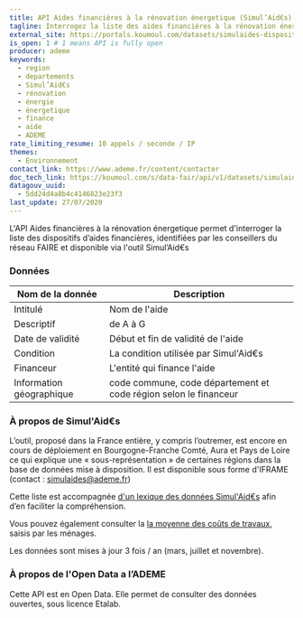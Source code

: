 ```yaml
---
title: API Aides financières à la rénovation énergetique (Simul’Aid€s)
tagline: Interrogez la liste des aides financières à la rénovation énergétique des bâtiments
external_site: https://portals.koumoul.com/datasets/simulaides-dispositifs-2019-10?portalId=Zjis3jaRI
is_open: 1 # 1 means API is fully open
producer: ademe
keywords:
  - region
  - departements
  - Simul’Aid€s
  - rénovation
  - énergie
  - énergetique
  - finance
  - aide
  - ADEME
rate_limiting_resume: 10 appels / seconde / IP
themes:
  - Environnement
contact_link: https://www.ademe.fr/content/contacter
doc_tech_link: https://koumoul.com/s/data-fair/api/v1/datasets/simulaides-dispositifs-2019-10/api-docs.json
datagouv_uuid:
  - 5dd24d4a8b4c4146823e23f3
last_update: 27/07/2020
---
```


L'API Aides financières à la rénovation énergetique permet d'interroger la liste des dispositifs d’aides financières, identifiées par les conseillers du réseau FAIRE et disponible via l'outil <External href="https://www.faire.gouv.fr/aides-de-financement/simulaides">Simul’Aid€s</External>

### Données

| Nom de la donnée         | Description                                                      |
| ------------------------ | ---------------------------------------------------------------- |
| Intitulé                 | Nom de l'aide                                                    |
| Descriptif               | de A à G                                                         |
| Date de validité         | Début et fin de validité de l'aide                               |
| Condition                | La condition utilisée par Simul'Aid€s                            |
| Financeur                | L'entité qui finance l'aide                                      |
| Information géographique | code commune, code département et code région selon le financeur |

### À propos de Simul'Aid€s

L’outil, proposé dans la France entière, y compris l’outremer, est encore en cours de déploiement en Bourgogne-Franche Comté, Aura et Pays de Loire ce qui explique une « sous-représentation » de certaines régions dans la base de données mise à disposition. Il est disponible sous forme d'IFRAME (contact : <a href='mailto:simulaides@ademe.fr'>simulaides@ademe.fr</a>)

Cette liste est accompagnée [d'un lexique des données Simul'Aid€s](https://koumoul.com/static/ademe/Lexique%20des%20donnees%20Simulaides.pdf) afin d’en faciliter la compréhension.

Vous pouvez également consulter la [la moyenne des coûts de travaux](https://portals.koumoul.com/datasets/couts-des-travaux-de-renovation-energetique?portalId=Zjis3jaRI), saisis par les ménages.

Les données sont mises à jour 3 fois / an (mars, juillet et novembre).

### À propos de l'Open Data a l’ADEME

Cette API est en Open Data. Elle permet de consulter des données ouvertes, <External href="https://www.etalab.gouv.fr/licence-ouverte-open-licence">sous licence Etalab</External>.
